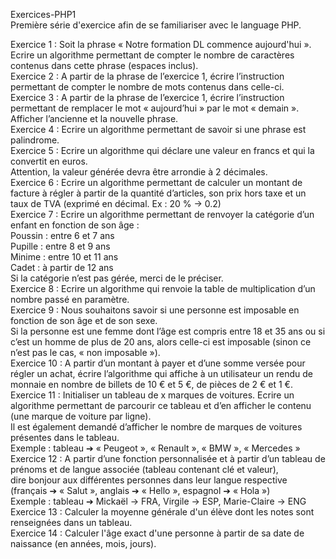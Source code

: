 Exercices-PHP1<br>
Première série d'exercice afin de se familiariser avec le language PHP.<br>

Exercice 1  : Soit la phrase « Notre formation DL commence aujourd'hui ».<br>
              Ecrire un algorithme permettant de compter le nombre de caractères contenus dans cette phrase (espaces inclus).<br>
Exercice 2  : A partir de la phrase de l’exercice 1, écrire l’instruction permettant de compter le nombre de mots contenus dans celle-ci.<br>
Exercice 3  : A partir de la phrase de l’exercice 1, écrire l’instruction permettant de remplacer le mot « aujourd’hui » par le mot « demain ». Afficher l’ancienne et la nouvelle phrase.<br>
Exercice 4  : Ecrire un algorithme permettant de savoir si une phrase est palindrome.<br>
Exercice 5  : Ecrire un algorithme qui déclare une valeur en francs et qui la convertit en euros.<br>
              Attention, la valeur générée devra être arrondie à 2 décimales.<br>
Exercice 6  : Ecrire un algorithme permettant de calculer un montant de facture à régler à partir de la quantité d’articles, son prix hors taxe et un taux de TVA (exprimé en décimal. Ex : 20 % -> 0.2)<br>
Exercice 7  : Ecrire un algorithme permettant de renvoyer la catégorie d’un enfant en fonction de son âge :<br>
                Poussin : entre 6 et 7 ans<br>
                Pupille : entre 8 et 9 ans<br>
                Minime : entre 10 et 11 ans<br>
                Cadet : à partir de 12 ans<br>
                Si la catégorie n’est pas gérée, merci de le préciser.<br>
Exercice 8  : Ecrire un algorithme qui renvoie la table de multiplication d’un nombre passé en paramètre.<br>
Exercice 9  : Nous souhaitons savoir si une personne est imposable en fonction de son âge et de son sexe.<br>
              Si la personne est une femme dont l’âge est compris entre 18 et 35 ans ou si c’est un homme de plus de 20 ans, alors celle-ci est imposable (sinon ce n’est pas le cas, « non imposable »).<br>
Exercice 10 : A partir d’un montant à payer et d’une somme versée pour régler un achat, écrire l’algorithme qui affiche à un utilisateur un rendu de monnaie en nombre de billets de 10 € et 5 €, de pièces de 2 € et 1 €.<br>
Exercice 11 : Initialiser un tableau de x marques de voitures. Ecrire un algorithme permettant de parcourir ce tableau et d’en afficher le contenu (une marque de voiture par ligne). <br>
              Il est également demandé d’afficher le nombre de marques de voitures présentes dans le tableau.<br>
              Exemple : tableau ➔ « Peugeot », « Renault », « BMW », « Mercedes »<br>
Exercice 12 : A partir d’une fonction personnalisée et à partir d’un tableau de prénoms et de langue associée (tableau contenant clé et valeur), <br>
              dire bonjour aux différentes personnes dans leur langue respective (français ➔ « Salut », anglais ➔ « Hello », espagnol ➔ « Hola »)<br>
              Exemple : tableau ➔ Mickaël -> FRA, Virgile -> ESP, Marie-Claire -> ENG<br>
Exercice 13 : Calculer la moyenne générale d'un élève dont les notes sont renseignées dans un tableau.<br>
Exercice 14 : Calculer l'âge exact d'une personne à partir de sa date de naissance (en années, mois, jours).<br>

